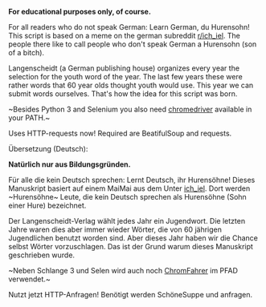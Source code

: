 **For educational purposes only, of course.**

For all readers who do not speak German: Learn German, du Hurensohn!
This script is based on a meme on the german subreddit [r/ich_iel](https://reddit.com/r/ich_iel). The people there like to call people who don't speak German a Hurensohn (son of a bitch).

Langenscheidt (a German publishing house) organizes every year the selection for the youth word of the year. The last few years these were rather words that 60 year olds thought youth would use. This year we can submit words ourselves. That's how the idea for this script was born. 

~Besides Python 3 and Selenium you also need [chromedriver](https://chromedriver.chromium.org/downloads) available in your PATH.~

Uses HTTP-requests now! Required are BeatifulSoup and requests.



Übersetzung (Deutsch):

**Natürlich nur aus Bildungsgründen.**

Für alle die kein Deutsch sprechen: Lernt Deutsch, ihr Hurensöhne!
Dieses Manuskript basiert auf einem MaiMai aus dem Unter [ich_iel](https://reddit.com/r/ich_iel). Dort werden ~Hurensöhne~ Leute, die kein Deutsch sprechen als Hurensöhne (Sohn einer Hure) bezeichnet.

Der Langenscheidt-Verlag wählt jedes Jahr ein Jugendwort. Die letzten Jahre waren dies aber immer wieder Wörter, die von 60 jährigen Jugendlichen benutzt worden sind. Aber dieses Jahr haben wir die Chance selbst Wörter vorzuschlagen. Das ist der Grund warum dieses Manuskript geschrieben wurde.

~Neben Schlange 3 und Selen wird auch noch [ChromFahrer](https://chromedriver.chromium.org/downloads) im PFAD verwendet.~

Nutzt jetzt HTTP-Anfragen! Benötigt werden SchöneSuppe und anfragen.

